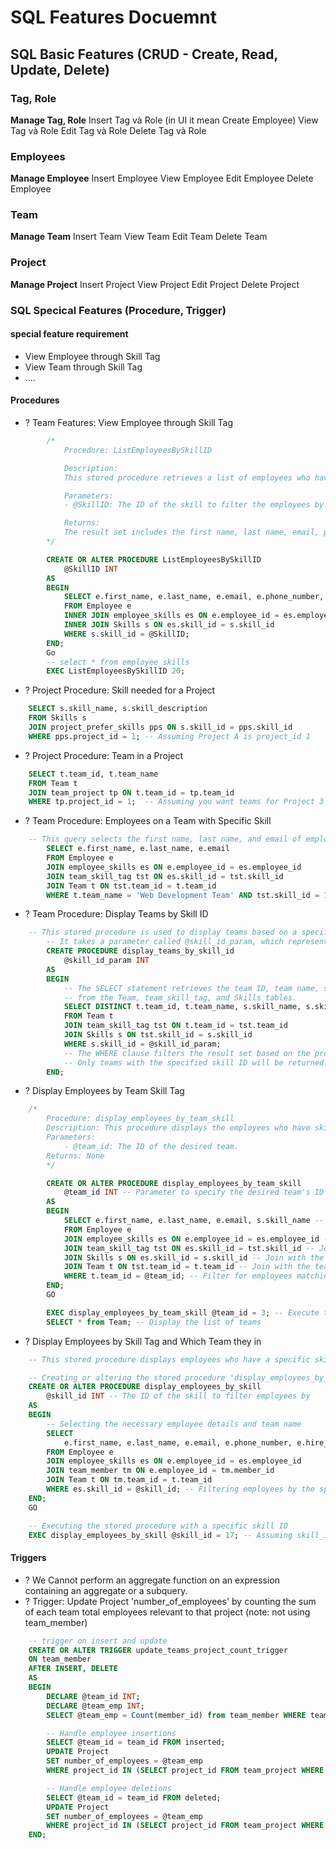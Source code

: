 # SQL Features Docuemnt

## SQL Basic Features (CRUD - Create, Read, Update, Delete)
### Tag, Role
**Manage Tag, Role**
Insert Tag và Role (in UI it mean Create Employee)
View Tag và Role
Edit Tag và Role
Delete Tag và Role

### Employees
**Manage Employee**
Insert Employee
View Employee
Edit Employee
Delete Employee

### Team
**Manage Team**
Insert Team
View Team
Edit Team
Delete Team

### Project
**Manage Project**
Insert Project
View Project
Edit Project
Delete Project




### SQL Specical Features (Procedure, Trigger)
#### special feature requirement 
+ View Employee through Skill Tag
+ View Team through Skill Tag
+ ....


#### Procedures
- ? Team Features: View Employee through Skill Tag
```sql
        /*
            Procedure: ListEmployeesBySkillID

            Description:
            This stored procedure retrieves a list of employees who have a specific skill ID.

            Parameters:
            - @SkillID: The ID of the skill to filter the employees by.

            Returns:
            The result set includes the first name, last name, email, phone number, and hire date of the employees who have the specified skill ID.
        */

        CREATE OR ALTER PROCEDURE ListEmployeesBySkillID
            @SkillID INT
        AS
        BEGIN
            SELECT e.first_name, e.last_name, e.email, e.phone_number, e.hire_date
            FROM Employee e
            INNER JOIN employee_skills es ON e.employee_id = es.employee_id
            INNER JOIN Skills s ON es.skill_id = s.skill_id
            WHERE s.skill_id = @SkillID;
        END;
        Go
        -- select * from employee_skills
        EXEC ListEmployeesBySkillID 20;
```


- ? Project Procedure: Skill needed for a Project
```sql
    SELECT s.skill_name, s.skill_description
    FROM Skills s
    JOIN project_prefer_skills pps ON s.skill_id = pps.skill_id
    WHERE pps.project_id = 1; -- Assuming Project A is project_id 1
```

- ? Project Procedure: Team in a Project
```sql
    SELECT t.team_id, t.team_name
    FROM Team t
    JOIN team_project tp ON t.team_id = tp.team_id
    WHERE tp.project_id = 1;  -- Assuming you want teams for Project 3
```

- ? Team Procedure: Employees on a Team with Specific Skill
```sql
    -- This query selects the first name, last name, and email of employees who have the skill with skill_id 1 and are part of the 'Web Development Team'.
        SELECT e.first_name, e.last_name, e.email
        FROM Employee e
        JOIN employee_skills es ON e.employee_id = es.employee_id
        JOIN team_skill_tag tst ON es.skill_id = tst.skill_id
        JOIN Team t ON tst.team_id = t.team_id
        WHERE t.team_name = 'Web Development Team' AND tst.skill_id = 1; -- Assuming skill_id 7 is 'Mobile Development'
```

- ? Team Procedure: Display Teams by Skill ID 
```sql
    -- This stored procedure is used to display teams based on a specific skill ID.
        -- It takes a parameter called @skill_id_param, which represents the skill ID to filter the teams by.
        CREATE PROCEDURE display_teams_by_skill_id 
            @skill_id_param INT
        AS
        BEGIN
            -- The SELECT statement retrieves the team ID, team name, skill name, and skill description
            -- from the Team, team_skill_tag, and Skills tables.
            SELECT DISTINCT t.team_id, t.team_name, s.skill_name, s.skill_description
            FROM Team t
            JOIN team_skill_tag tst ON t.team_id = tst.team_id
            JOIN Skills s ON tst.skill_id = s.skill_id
            WHERE s.skill_id = @skill_id_param; 
            -- The WHERE clause filters the result set based on the provided skill ID parameter.
            -- Only teams with the specified skill ID will be returned.
        END;
```

- ? Display Employees by Team Skill Tag
```sql
    /*
        Procedure: display_employees_by_team_skill
        Description: This procedure displays the employees who have skills matching a specified team's ID.
        Parameters:
            - @team_id: The ID of the desired team.
        Returns: None
        */

        CREATE OR ALTER PROCEDURE display_employees_by_team_skill 
            @team_id INT -- Parameter to specify the desired team's ID
        AS
        BEGIN
            SELECT e.first_name, e.last_name, e.email, s.skill_name -- Select relevant employee and skill data
            FROM Employee e
            JOIN employee_skills es ON e.employee_id = es.employee_id -- Join with employee skills
            JOIN team_skill_tag tst ON es.skill_id = tst.skill_id -- Join with team skill associations
            JOIN Skills s ON es.skill_id = s.skill_id -- Join with the skills table  
            JOIN Team t ON tst.team_id = t.team_id -- Join with the teams table
            WHERE t.team_id = @team_id; -- Filter for employees matching the team's skills 
        END;
        GO

        EXEC display_employees_by_team_skill @team_id = 3; -- Execute the procedure with team_id = 1
        SELECT * from Team; -- Display the list of teams
```

- ? Display Employees by Skill Tag and Which Team they in
```sql
    -- This stored procedure displays employees who have a specific skill.

    -- Creating or altering the stored procedure 'display_employees_by_skill'
    CREATE OR ALTER PROCEDURE display_employees_by_skill 
        @skill_id INT -- The ID of the skill to filter employees by
    AS
    BEGIN
        -- Selecting the necessary employee details and team name
        SELECT 
            e.first_name, e.last_name, e.email, e.phone_number, e.hire_date, t.team_name
        FROM Employee e
        JOIN employee_skills es ON e.employee_id = es.employee_id
        JOIN team_member tm ON e.employee_id = tm.member_id 
        JOIN Team t ON tm.team_id = t.team_id 
        WHERE es.skill_id = @skill_id; -- Filtering employees by the specified skill ID
    END;
    GO

    -- Executing the stored procedure with a specific skill ID
    EXEC display_employees_by_skill @skill_id = 17; -- Assuming skill_id 7 represents 'Mobile Development'
```


#### Triggers
- ? We Cannot perform an aggregate function on an expression containing an aggregate or a subquery. 
- ? Trigger: Update Project 'number_of_employees' by counting the sum of each team total employees relevant to that project (note: not using team_member)
```sql
    -- trigger on insert and update
    CREATE OR ALTER TRIGGER update_teams_project_count_trigger 
    ON team_member
    AFTER INSERT, DELETE
    AS
    BEGIN
        DECLARE @team_id INT;
        DECLARE @team_emp INT;
        SELECT @team_emp = Count(member_id) from team_member WHERE team_id = @team_id;

        -- Handle employee insertions
        SELECT @team_id = team_id FROM inserted;
        UPDATE Project 
        SET number_of_employees = @team_emp
        WHERE project_id IN (SELECT project_id FROM team_project WHERE team_id = @team_id); 

        -- Handle employee deletions
        SELECT @team_id = team_id FROM deleted;
        UPDATE Project 
        SET number_of_employees = @team_emp
        WHERE project_id IN (SELECT project_id FROM team_project WHERE team_id = @team_id); 
    END;
```